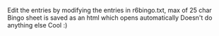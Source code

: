 Edit the entries by modifying the entries in r6bingo.txt, max of 25 char
Bingo sheet is saved as an html which opens automatically
Doesn't do anything else
Cool :)

